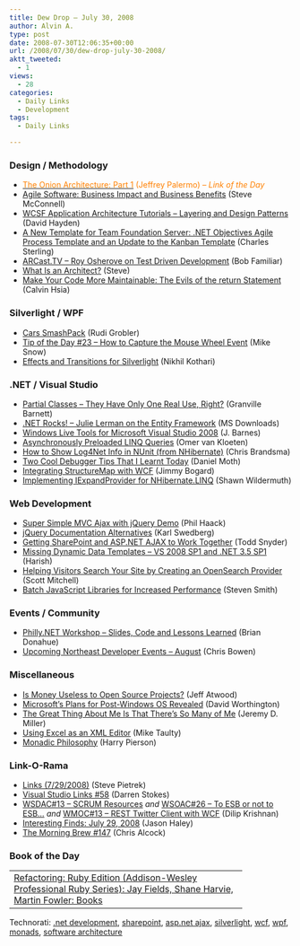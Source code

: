 ```yaml
---
title: Dew Drop – July 30, 2008
author: Alvin A.
type: post
date: 2008-07-30T12:06:35+00:00
url: /2008/07/30/dew-drop-july-30-2008/
aktt_tweeted:
  - 1
views:
  - 28
categories:
  - Daily Links
  - Development
tags:
  - Daily Links

---
```

### Design / Methodology

  * [<span style="color: #ff8000;">The Onion Architecture: Part 1</span>][1] <span style="color: #ff8000;">(Jeffrey Palermo) <em>– Link of the Day</em></span>
  * [Agile Software: Business Impact and Business Benefits][2] (Steve McConnell)
  * [WCSF Application Architecture Tutorials &#8211; Layering and Design Patterns][3] (David Hayden)
  * [A New Template for Team Foundation Server: .NET Objectives Agile Process Template and an Update to the Kanban Template][4] (Charles Sterling)
  * [ARCast.TV &#8211; Roy Osherove on Test Driven Development][5] (Bob Familiar)
  * [What Is an Architect?][6] (Steve)
  * [Make Your Code More Maintainable: The Evils of the return Statement][7] (Calvin Hsia)

### Silverlight / WPF

  * [Cars SmashPack][8] (Rudi Grobler)
  * [Tip of the Day #23 &#8211; How to Capture the Mouse Wheel Event][9] (Mike Snow)
  * [Effects and Transitions for Silverlight][10] (Nikhil Kothari)

### .NET / Visual Studio

  * [Partial Classes &#8211; They Have Only One Real Use, Right?][11] (Granville Barnett)
  * [.NET Rocks! &#8211; Julie Lerman on the Entity Framework][12] (MS Downloads)
  * [Windows Live Tools for Microsoft Visual Studio 2008][13] (J. Barnes)
  * [Asynchronously Preloaded LINQ Queries][14] (Omer van Kloeten)
  * [How to Show Log4Net Info in NUnit (from NHibernate)][15] (Chris Brandsma)
  * [Two Cool Debugger Tips That I Learnt Today][16] (Daniel Moth)
  * [Integrating StructureMap with WCF][17] (Jimmy Bogard)
  * [Implementing IExpandProvider for NHibernate.LINQ][18] (Shawn Wildermuth)

### Web Development

  * [Super Simple MVC Ajax with jQuery Demo][19] (Phil Haack)
  * [jQuery Documentation Alternatives][20] (Karl Swedberg)
  * [Getting SharePoint and ASP.NET AJAX to Work Together][21] (Todd Snyder)
  * [Missing Dynamic Data Templates &#8211; VS 2008 SP1 and .NET 3.5 SP1][22] (Harish)
  * [Helping Visitors Search Your Site by Creating an OpenSearch Provider][23] (Scott Mitchell)
  * [Batch JavaScript Libraries for Increased Performance][24] (Steven Smith)

### Events / Community

  * [Philly.NET Workshop &#8211; Slides, Code and Lessons Learned][25] (Brian Donahue)
  * [Upcoming Northeast Developer Events – August][26] (Chris Bowen)

### Miscellaneous

  * [Is Money Useless to Open Source Projects?][27] (Jeff Atwood)
  * [Microsoft&#8217;s Plans for Post-Windows OS Revealed][28] (David Worthington)
  * [The Great Thing About Me Is That There&#8217;s So Many of Me][29] (Jeremy D. Miller)
  * [Using Excel as an XML Editor][30] (Mike Taulty)
  * [Monadic Philosophy][31] (Harry Pierson)

### Link-O-Rama

  * [Links (7/29/2008)][32] (Steve Pietrek)
  * [Visual Studio Links #58][33] (Darren Stokes)
  * [WSDAC#13 &#8211; SCRUM Resources][34] _and_ [WSOAC#26 &#8211; To ESB or not to ESB&#8230;][35] _and_ [WMOC#13 &#8211; REST Twitter Client with WCF][36] (Dilip Krishnan)
  * [Interesting Finds: July 29, 2008][37] (Jason Haley)
  * [The Morning Brew #147][38] (Chris Alcock)

### Book of the Day

<div id="scid:7dc1bd33-94bd-46fd-a20b-0131235bcd47:96f811b2-13b1-4807-84a3-4abe6823357b" class="wlWriterEditableSmartContent" style="padding-right: 0px; display: inline; padding-left: 0px; float: none; padding-bottom: 0px; margin: 0px; padding-top: 0px">
  <table border="0" cellspacing="0" cellpadding="2" width="400">
    <tr>
      <td width="400" valign="top">
        <a title="Refactoring: Ruby Edition (Addison-Wesley Professional Ruby Series): Jay Fields, Shane Harvie, Martin Fowler: Books" href="http://www.amazon.com/exec/obidos/ASIN/0321603508/alvinashcraft-20"><img data-recalc-dims="1" decoding="async" style="float:left" src="https://i0.wp.com/images.amazon.com/images/P/0321603508.01.MZZZZZZZ.jpg?w=660" border="0" alt="" align="left" />Refactoring: Ruby Edition (Addison-Wesley Professional Ruby Series): Jay Fields, Shane Harvie, Martin Fowler: Books</a>
      </td>
    </tr>
  </table>
</div>

<div id="scid:d7bf807d-7bb0-458a-811f-90c51817d5c2:f63b569a-1703-4344-84bb-4ed61d4874a2" class="wlWriterEditableSmartContent" style="padding-right: 0px; display: inline; padding-left: 0px; float: none; padding-bottom: 0px; margin: 0px; padding-top: 0px">
  <p>
    <span class="TagSite">Technorati:</span> <a class="tag" rel="tag" href="http://technorati.com/tag/.net+development">.net development</a>, <a class="tag" rel="tag" href="http://technorati.com/tag/sharepoint">sharepoint</a>, <a class="tag" rel="tag" href="http://technorati.com/tag/asp.net+ajax">asp.net ajax</a>, <a class="tag" rel="tag" href="http://technorati.com/tag/silverlight">silverlight</a>, <a class="tag" rel="tag" href="http://technorati.com/tag/wcf">wcf</a>, <a class="tag" rel="tag" href="http://technorati.com/tag/wpf">wpf</a>, <a class="tag" rel="tag" href="http://technorati.com/tag/monads">monads</a>, <a class="tag" rel="tag" href="http://technorati.com/tag/software+architecture">software architecture</a><br /> <!-- StartInsertedTags: .net development, sharepoint, asp.net ajax, silverlight, wcf, wpf, monads, software architecture :EndInsertedTags --></div>

 [1]: http://jeffreypalermo.com/blog/the-onion-architecture-part-1/
 [2]: http://forums.construx.com/blogs/stevemcc/archive/2008/07/29/agile-software-business-impact-and-business-benefits.aspx
 [3]: http://www.pnpguidance.net/post/WCSFApplicationArchitectureTutorialsLayeringDesignPatterns.aspx
 [4]: http://blogs.msdn.com/charles_sterling/archive/2008/07/29/a-new-template-for-team-foundation-server-net-objectives-agile-process-temmplate-and-an-update-to-the-kanban-template.aspx
 [5]: http://blogs.msdn.com/bobfamiliar/archive/2008/07/29/arcast-tv-roy-osherove-on-test-driven-development.aspx
 [6]: http://rdaarchitecture.blogspot.com/2008/07/what-is-architect.html
 [7]: http://blogs.msdn.com/calvin_hsia/archive/2008/07/28/8785744.aspx
 [8]: http://dotnet.org.za/rudi/archive/2008/07/29/cars-smashpack-169.aspx
 [9]: http://silverlight.net/blogs/msnow/archive/2008/07/29/tip-of-the-day-23-how-to-capture-the-mouse-wheel-event.aspx
 [10]: http://www.nikhilk.net/Entry.aspx?id=203
 [11]: http://msmvps.com/blogs/gbarnett/archive/2008/07/29/partial-classes-they-have-only-one-real-use-right.aspx
 [12]: http://www.microsoft.com/downloads/details.aspx?familyid=99230d44-847d-449c-ad74-9fbdc3ffc427&displaylang=en&tm
 [13]: http://blogs.msdn.com/jbarnes/archive/2008/07/29/windows-live-tools-for-microsoft-visual-studio-2008.aspx
 [14]: http://weblogs.asp.net/okloeten/archive/2008/07/29/6458091.aspx
 [15]: http://elegantcode.com/2008/07/29/how-to-show-log4net-info-in-nunit-from-nhibernate/
 [16]: http://www.danielmoth.com/Blog/2008/07/two-cool-debugger-tips-that-i-learnt.html
 [17]: http://www.lostechies.com/blogs/jimmy_bogard/archive/2008/07/29/integrating-structuremap-with-wcf.aspx
 [18]: http://wildermuth.com/2008/07/30/Implementing_IExpandProvider_for_NHibernate_LINQ
 [19]: http://haacked.com/archive/2008/07/29/super-simple-mvc-ajax-with-jquery-demo.aspx
 [20]: http://www.learningjquery.com/2008/07/jquery-documentation-alternatives
 [21]: http://blogs.infragistics.com/blogs/tsnyder/archive/2008/07/29/getting-sharepoint-and-ms-ajax-to-work-together-is-lots-of-fun.aspx
 [22]: http://geekswithblogs.net/ranganh/archive/2008/07/29/missing-dynamic-data-templates---vs-2008-sp1-and-.net.aspx
 [23]: http://aspnet.4guysfromrolla.com/articles/073008-1.aspx
 [24]: http://stevesmithblog.com/blog/batch-javascript-libraries-for-increased-performance/
 [25]: http://persistall.com/archive/2008/07/29/philly.net-workshop---slides-code-and-lessons-learned.aspx
 [26]: http://blogs.msdn.com/cbowen/archive/2008/07/28/upcoming-northeast-developer-events-august.aspx
 [27]: http://www.codinghorror.com/blog/archives/001158.html
 [28]: http://www.sdtimes.com/content/article.aspx?ArticleID=32627
 [29]: http://codebetter.com/blogs/jeremy.miller/archive/2008/07/29/the-great-thing-about-me-is-that-there-s-so-many-of-me.aspx
 [30]: http://mtaulty.com/CommunityServer/blogs/mike_taultys_blog/archive/2008/07/30/10644.aspx
 [31]: http://devhawk.net/2008/07/30/Monadic+Philosophy.aspx
 [32]: http://spietrek.blogspot.com/2008/07/links-7292008.html
 [33]: http://visualstudiohacks.com/blog/visual-studio-links-58/
 [34]: http://itknowledgeexchange.techtarget.com/serviceendpoint/wsdac-sharp-13-scrum-resources/
 [35]: http://itknowledgeexchange.techtarget.com/serviceendpoint/wsoac-sharp-26-to-esb-or-not-to-esb/
 [36]: http://itknowledgeexchange.techtarget.com/serviceendpoint/wmoc-sharp-13-rest-twitter-client-with-wcf/
 [37]: http://jasonhaley.com/blog/archive/2008/07/29/142073.aspx
 [38]: http://blog.cwa.me.uk/2008/07/30/the-morning-brew-147/